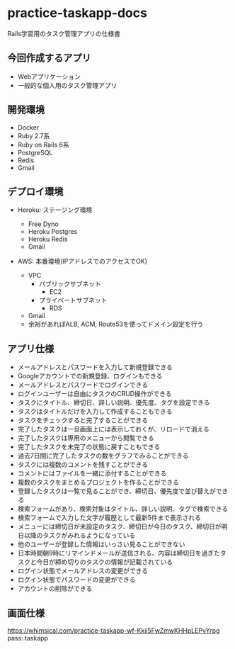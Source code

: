 # practice-taskapp-docs
Rails学習用のタスク管理アプリの仕様書

## 今回作成するアプリ

- Webアプリケーション
- 一般的な個人用のタスク管理アプリ

## 開発環境

- Docker
- Ruby 2.7系
- Ruby on Rails 6系
- PostgreSQL
- Redis
- Gmail

## デプロイ環境

- Heroku: ステージング環境
  - Free Dyno
  - Heroku Postgres
  - Heroku Redis
  - Gmail

- AWS: 本番環境(IPアドレスでのアクセスでOK)
  - VPC
    - パブリックサブネット
      - EC2
    - プライベートサブネット
      - RDS
  - Gmail
  - 余裕があればALB, ACM, Route53を使ってドメイン設定を行う

## アプリ仕様

- メールアドレスとパスワードを入力して新規登録できる
- Googleアカウントでの新規登録、ログインもできる
- メールアドレスとパスワードでログインできる
- ログインユーザーは自由にタスクのCRUD操作ができる
- タスクにタイトル、締切日、詳しい説明、優先度、タグを設定できる
- タスクはタイトルだけを入力して作成することもできる
- タスクをチェックすると完了することができる
- 完了したタスクは一旦画面上には表示しておくが、リロードで消える
- 完了したタスクは専用のメニューから閲覧できる
- 完了したタスクを未完了の状態に戻すこともできる
- 過去7日間に完了したタスクの数をグラフでみることができる
- タスクには複数のコメントを残すことができる
- コメントにはファイルを一緒に添付することができる
- 複数のタスクをまとめるプロジェクトを作ることができる
- 登録したタスクは一覧で見ることができ、締切日、優先度で並び替えができる
- 検索フォームがあり、検索対象はタイトル、詳しい説明、タグで検索できる
- 検索フォームで入力した文字が履歴として最新5件まで表示される
- メニューには締切日が未設定のタスク、締切日が今日のタスク、締切日が明日以降のタスクがみれるようになっている
- 他のユーザーが登録した情報はいっさい見ることができない
- 日本時間朝9時にリマインドメールが送信される、内容は締切日を過ぎたタスクと今日が締め切りのタスクの情報が記載されている
- ログイン状態でメールアドレスの変更ができる
- ログイン状態でパスワードの変更ができる
- アカウントの削除ができる

## 画面仕様

https://whimsical.com/practice-taskapp-wf-Kkji5FwZmwKHHpLEPvYrpg
pass: taskapp